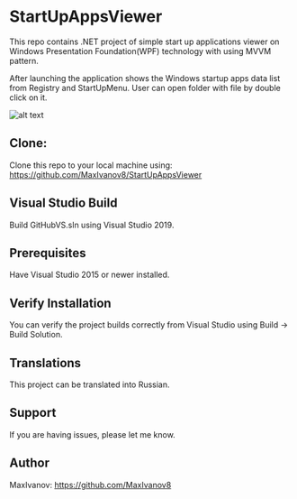 # StartUpAppsViewer
This repo contains .NET project of simple start up applications viewer on Windows Presentation Foundation(WPF) technology with using MVVM pattern. 

After launching the application shows the Windows startup apps data list from Registry and StartUpMenu.
User can open folder with file by double click on it.

![alt text](https://disk.yandex.ru/i/q-rOO3td_yfZtw)

## Clone:

Clone this repo to your local machine using: https://github.com/MaxIvanov8/StartUpAppsViewer

## Visual Studio Build

Build GitHubVS.sln using Visual Studio 2019.

## Prerequisites
Have Visual Studio 2015 or newer installed.

## Verify Installation
You can verify the project builds correctly from Visual Studio using Build -> Build Solution.

## Translations
This project can be translated into Russian.

## Support
If you are having issues, please let me know.

## Author

MaxIvanov: https://github.com/MaxIvanov8
